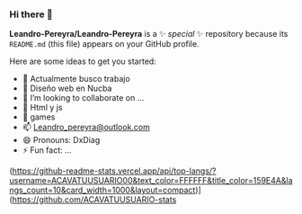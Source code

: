 ### Hi there 👋


**Leandro-Pereyra/Leandro-Pereyra** is a ✨ _special_ ✨ repository because its `README.md` (this file) appears on your GitHub profile.

Here are some ideas to get you started:

- 🔭 Actualmente busco trabajo
- 🌱 Diseño web en Nucba
- 👯 I’m looking to collaborate on ...
- 🤔 Html y js
- 💬 games
- 📫 Leandro_pereyra@outlook.com
- 😄 Pronouns: DxDiag
- ⚡ Fun fact: ...


(https://github-readme-stats.vercel.app/api/top-langs/?username=ACAVATUUSUARIO00&text_color=FFFFFF&title_color=159E4A&langs_count=10&card_width=1000&layout=compact)](https://github.com/ACAVATUUSUARIO-stats


